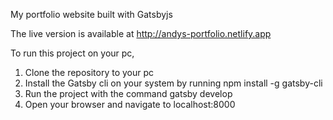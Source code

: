 My portfolio website built with Gatsbyjs

The live version is available at http://andys-portfolio.netlify.app

To run this project on your pc,

1. Clone the repository to your pc
2. Install the Gatsby cli on your system by running npm install -g gatsby-cli
3. Run the project with the command gatsby develop
4. Open your browser and navigate to localhost:8000
